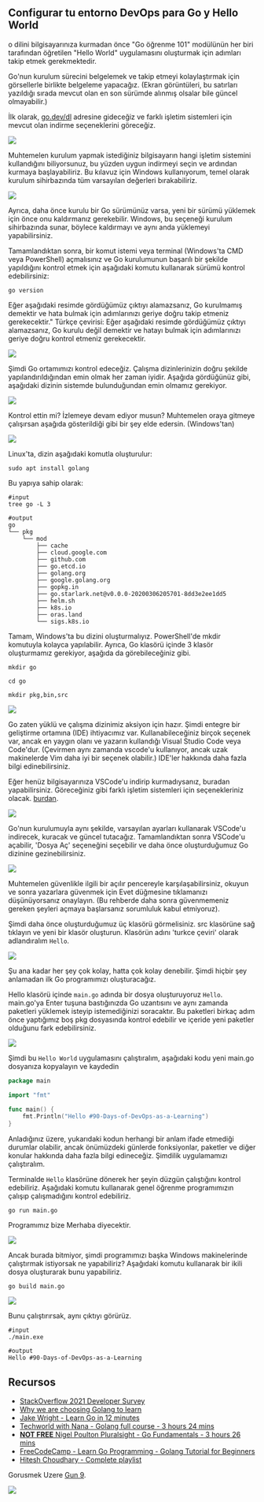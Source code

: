 ## Configurar tu entorno DevOps para Go y Hello World

o dilini bilgisayarınıza kurmadan önce "Go öğrenme 101" modülünün her biri tarafından öğretilen "Hello World" uygulamasını oluşturmak için adımları takip etmek gerekmektedir.

Go'nun kurulum sürecini belgelemek ve takip etmeyi kolaylaştırmak için görsellerle birlikte belgeleme yapacağız. (Ekran görüntüleri, bu satırları yazıldığı sırada mevcut olan en son sürümde alınmış olsalar bile güncel olmayabilir.)

İlk olarak, [go.dev/dl](https://go.dev/dl/) adresine gideceğiz ve farklı işletim sistemleri için mevcut olan indirme seçeneklerini göreceğiz.

![](Images/Day8_Go1.png)

Muhtemelen kurulum yapmak istediğiniz bilgisayarın hangi işletim sistemini kullandığını biliyorsunuz, bu yüzden uygun indirmeyi seçin ve ardından kurmaya başlayabiliriz. Bu kılavuz için Windows kullanıyorum, temel olarak kurulum sihirbazında tüm varsayılan değerleri bırakabiliriz.

![](Images/Day8_Go2.png)

Ayrıca, daha önce kurulu bir Go sürümünüz varsa, yeni bir sürümü yüklemek için önce onu kaldırmanız gerekebilir. Windows, bu seçeneği kurulum sihirbazında sunar, böylece kaldırmayı ve aynı anda yüklemeyi yapabilirsiniz.

Tamamlandıktan sonra, bir komut istemi veya terminal (Windows'ta CMD veya PowerShell) açmalısınız ve Go kurulumunun başarılı bir şekilde yapıldığını kontrol etmek için aşağıdaki komutu kullanarak sürümü kontrol edebilirsiniz:

```shell
go version
```

Eğer aşağıdaki resimde gördüğümüz çıktıyı alamazsanız, Go kurulmamış demektir ve hata bulmak için adımlarınızı geriye doğru takip etmeniz gerekecektir." Türkçe çevirisi: Eğer aşağıdaki resimde gördüğümüz çıktıyı alamazsanız, Go kurulu değil demektir ve hatayı bulmak için adımlarınızı geriye doğru kontrol etmeniz gerekecektir.

![](Images/Day8_Go3.png)

Şimdi Go ortamımızı kontrol edeceğiz. Çalışma dizinlerinizin doğru şekilde yapılandırıldığından emin olmak her zaman iyidir. Aşağıda gördüğünüz gibi, aşağıdaki dizinin sistemde bulunduğundan emin olmamız gerekiyor.

![](Images/Day8_Go4.png)

Kontrol ettin mi? İzlemeye devam ediyor musun? Muhtemelen oraya gitmeye çalışırsan aşağıda gösterildiği gibi bir şey elde edersin. (Windows'tan)

![](Images/Day8_Go5.png)

Linux'ta, dizin aşağıdaki komutla oluşturulur:

```shell
sudo apt install golang
```
Bu yapıya sahip olarak:
```shell
#input
tree go -L 3

#output
go
└── pkg
    └── mod
        ├── cache
        ├── cloud.google.com
        ├── github.com
        ├── go.etcd.io
        ├── golang.org
        ├── google.golang.org
        ├── gopkg.in
        ├── go.starlark.net@v0.0.0-20200306205701-8dd3e2ee1dd5
        ├── helm.sh
        ├── k8s.io
        ├── oras.land
        └── sigs.k8s.io
```

Tamam, Windows'ta bu dizini oluşturmalıyız. PowerShell'de mkdir komutuyla kolayca yapılabilir. Ayrıca, Go klasörü içinde 3 klasör oluşturmamız gerekiyor, aşağıda da görebileceğiniz gibi.

```shell
mkdir go

cd go

mkdir pkg,bin,src
```

![](Images/Day8_Go6.png)

Go zaten yüklü ve çalışma dizinimiz aksiyon için hazır. Şimdi entegre bir geliştirme ortamına (IDE) ihtiyacımız var. Kullanabileceğiniz birçok seçenek var, ancak en yaygın olanı ve yazarın kullandığı Visual Studio Code veya Code'dur. (Çevirmen aynı zamanda vscode'u kullanıyor, ancak uzak makinelerde Vim daha iyi bir seçenek olabilir.) IDE'ler hakkında daha fazla bilgi edinebilirsiniz.

Eğer henüz bilgisayarınıza VSCode'u indirip kurmadıysanız, buradan yapabilirsiniz. Göreceğiniz gibi farklı işletim sistemleri için seçenekleriniz olacak. [burdan](https://code.visualstudio.com/download). 

![](Images/Day8_Go7.png)

Go'nun kurulumuyla aynı şekilde, varsayılan ayarları kullanarak VSCode'u indirecek, kuracak ve güncel tutacağız. Tamamlandıktan sonra VSCode'u açabilir, 'Dosya Aç' seçeneğini seçebilir ve daha önce oluşturduğumuz Go dizinine gezinebilirsiniz.

![](Images/Day8_Go8.png)

Muhtemelen güvenlikle ilgili bir açılır pencereyle karşılaşabilirsiniz, okuyun ve sonra yazarlara güvenmek için Evet düğmesine tıklamanızı düşünüyorsanız onaylayın. (Bu rehberde daha sonra güvenmemeniz gereken şeyleri açmaya başlarsanız sorumluluk kabul etmiyoruz).

Şimdi daha önce oluşturduğumuz üç klasörü görmelisiniz. src klasörüne sağ tıklayın ve yeni bir klasör oluşturun. Klasörün adını 'turkce çeviri' olarak adlandıralım `Hello`.

![](Images/Day8_Go9.png)

Şu ana kadar her şey çok kolay, hatta çok kolay denebilir. Şimdi hiçbir şey anlamadan ilk Go programımızı oluşturacağız.

Hello klasörü içinde `main.go` adında bir dosya oluşturuyoruz `Hello`. main.go'ya Enter tuşuna bastığınızda Go uzantısını ve aynı zamanda paketleri yüklemek isteyip istemediğinizi soracaktır. Bu paketleri birkaç adım önce yaptığımız boş pkg dosyasında kontrol edebilir ve içeride yeni paketler olduğunu fark edebilirsiniz.

![](Images/Day8_Go10.png)

Şimdi bu `Hello World` uygulamasını çalıştıralım, aşağıdaki kodu yeni main.go dosyanıza kopyalayın ve kaydedin

```go
package main

import "fmt"

func main() {
    fmt.Println("Hello #90-Days-of-DevOps-as-a-Learning")
}
```

Anladığınız üzere, yukarıdaki kodun herhangi bir anlam ifade etmediği durumlar olabilir, ancak önümüzdeki günlerde fonksiyonlar, paketler ve diğer konular hakkında daha fazla bilgi edineceğiz. Şimdilik uygulamamızı çalıştıralım.

Terminalde `Hello` klasörüne dönerek her şeyin düzgün çalıştığını kontrol edebiliriz. Aşağıdaki komutu kullanarak genel öğrenme programımızın çalışıp çalışmadığını kontrol edebiliriz.

```shell
go run main.go
```
Programımız bize Merhaba diyecektir.

![](Images/Day8_Go11.png)

Ancak burada bitmiyor, şimdi programımızı başka Windows makinelerinde çalıştırmak istiyorsak ne yapabiliriz? Aşağıdaki komutu kullanarak bir ikili dosya oluşturarak bunu yapabiliriz.

```shell
go build main.go
```

![](Images/Day8_Go12.png)

Bunu çalıştırırsak, aynı çıktıyı görürüz.

```shell
#input
./main.exe

#output
Hello #90-Days-of-DevOps-as-a-Learning
```

## Recursos

- [StackOverflow 2021 Developer Survey](https://insights.stackoverflow.com/survey/2021)
- [Why we are choosing Golang to learn](https://www.youtube.com/watch?v=7pLqIIAqZD4&t=9s)
- [Jake Wright - Learn Go in 12 minutes](https://www.youtube.com/watch?v=C8LgvuEBraI&t=312s)
- [Techworld with Nana - Golang full course - 3 hours 24 mins](https://www.youtube.com/watch?v=yyUHQIec83I)
- [**NOT FREE** Nigel Poulton Pluralsight - Go Fundamentals - 3 hours 26 mins](https://www.pluralsight.com/courses/go-fundamentals)
- [FreeCodeCamp - Learn Go Programming - Golang Tutorial for Beginners](https://www.youtube.com/watch?v=YS4e4q9oBaU&t=1025s)
- [Hitesh Choudhary - Complete playlist](https://www.youtube.com/playlist?list=PLRAV69dS1uWSR89FRQGZ6q9BR2b44Tr9N)

Gorusmek Uzere [Gun 9](day09.md).

![](Images/Day8_Go13.png)
